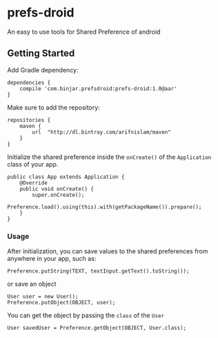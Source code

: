 # prefs-droid
An easy to use tools for Shared Preference of android
## Getting Started
Add Gradle dependency: 
```
dependencies {
    compile 'com.binjar.prefsdroid:prefs-droid:1.0@aar'
}
```
Make sure to add the repository:
```
repositories {
    maven {
        url  "http://dl.bintray.com/arifnislam/maven" 
    }
}
```
Initialize the shared preference inside the `onCreate()` of the `Application` class of your app.
```
public class App extends Application {
    @Override
    public void onCreate() {
        super.onCreate();
        Preference.load().using(this).with(getPackageName()).prepare();
    }
}
```
### Usage
After initialization, you can save values to the shared preferences from anywhere in your app, such as:
```
Preference.putString(TEXT, textInput.getText().toString());
```
or save an object
```
User user = new User();
Preference.putObject(OBJECT, user);
```
You can get the object by passing the `class` of the `User`
```
User savedUser = Preference.getObject(OBJECT, User.class);
```
